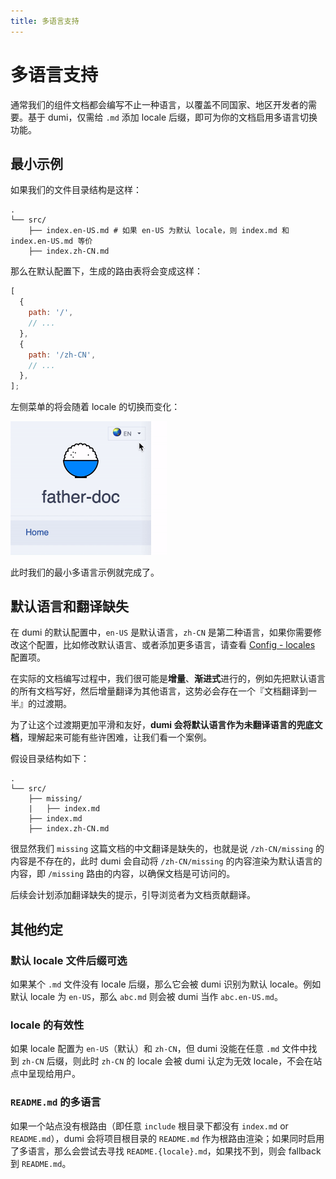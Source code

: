 ```yaml
---
title: 多语言支持
---
```


# 多语言支持

通常我们的组件文档都会编写不止一种语言，以覆盖不同国家、地区开发者的需要。基于 dumi，仅需给 `.md` 添加 locale 后缀，即可为你的文档启用多语言切换功能。

## 最小示例

如果我们的文件目录结构是这样：

```
.
└── src/
    ├── index.en-US.md # 如果 en-US 为默认 locale，则 index.md 和 index.en-US.md 等价
    ├── index.zh-CN.md
```

那么在默认配置下，生成的路由表将会变成这样：

```js
[
  {
    path: '/',
    // ...
  },
  {
    path: '/zh-CN',
    // ...
  },
];
```

左侧菜单的将会随着 locale 的切换而变化：

<img src="../assets/locale-menu.gif" width="250" />

此时我们的最小多语言示例就完成了。

## 默认语言和翻译缺失

在 dumi 的默认配置中，`en-US` 是默认语言，`zh-CN` 是第二种语言，如果你需要修改这个配置，比如修改默认语言、或者添加更多语言，请查看 [Config - locales](/zh-CN/config#locales) 配置项。

在实际的文档编写过程中，我们很可能是**增量**、**渐进式**进行的，例如先把默认语言的所有文档写好，然后增量翻译为其他语言，这势必会存在一个『文档翻译到一半』的过渡期。

为了让这个过渡期更加平滑和友好，**dumi 会将默认语言作为未翻译语言的兜底文档**，理解起来可能有些许困难，让我们看一个案例。

假设目录结构如下：

```
.
└── src/
    ├── missing/
    |   ├── index.md
    ├── index.md
    ├── index.zh-CN.md
```

很显然我们 `missing` 这篇文档的中文翻译是缺失的，也就是说 `/zh-CN/missing` 的内容是不存在的，此时 dumi 会自动将 `/zh-CN/missing` 的内容渲染为默认语言的内容，即 `/missing` 路由的内容，以确保文档是可访问的。

后续会计划添加翻译缺失的提示，引导浏览者为文档贡献翻译。

## 其他约定

### 默认 locale 文件后缀可选

如果某个 `.md` 文件没有 locale 后缀，那么它会被 dumi 识别为默认 locale。例如默认 locale 为 `en-US`，那么 `abc.md` 则会被 dumi 当作 `abc.en-US.md`。

### locale 的有效性

如果 locale 配置为 `en-US`（默认）和 `zh-CN`，但 dumi 没能在任意 `.md` 文件中找到 `zh-CN` 后缀，则此时 `zh-CN` 的 locale 会被 dumi 认定为无效 locale，不会在站点中呈现给用户。

### `README.md` 的多语言

如果一个站点没有根路由（即任意 `include` 根目录下都没有 `index.md` or `README.md`），dumi 会将项目根目录的 `README.md` 作为根路由渲染；如果同时启用了多语言，那么会尝试去寻找 `README.{locale}.md`，如果找不到，则会 fallback 到 `README.md`。
